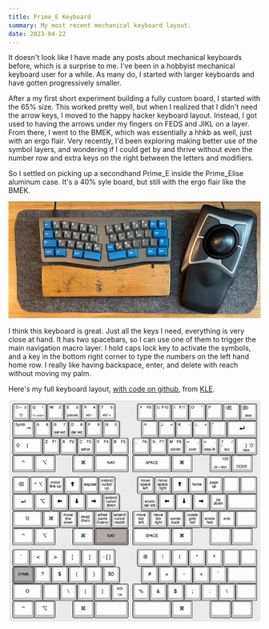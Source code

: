 ```yaml
---
title: Prime_E Keyboard
summary: My most recent mechanical keyboard layout. 
date: 2023-04-22
---
```


It doesn't look like I have made any posts about mechanical keyboards before, which is a surprise to me. I've been in a hobbyist mechanical keyboard user for a while. As many do, I started with larger keyboards and have gotten progressively smaller.  

After a my first short experiment building a fully custom board, I started with the 65% size. This worked pretty well, but when I realized that I didn't need the arrow keys, I moved to the happy hacker keyboard layout. Instead, I got used to having the arrows under my fingers on FEDS and JIKL on a layer. From there, I went to the BMEK, which was essentially a hhkb as well, just with an ergo flair. Very recently, I'd been exploring making better use of the symbol layers, and wondering if I could get by and thrive without even the number row and extra keys on the right between the letters and modifiers. 

So I settled on picking up a secondhand Prime_E inside the Prime_Elise aluminum case. It's a 40% syle board, but still with the ergo flair like the BMEK. 

![Keyboard](/assets/images/keyboards/prime_e.png)

I think this keyboard is great. Just all the keys I need, everything is very close at hand. It has two spacebars, so I can use one of them to trigger the main navigation macro layer. I hold caps lock key to activate the symbols, and a key in the bottom right corner to type the numbers on the left hand home row. I really like having backspace, enter, and delete with reach without moving my palm. 

Here's my full keyboard layout, [with code on github](https://github.com/p3l6/keymaps/blob/master/prime_e/keymap.c), from [KLE](https://http://www.keyboard-layout-editor.com).

![Layout](/assets/images/keyboards/prime_layout.png)
